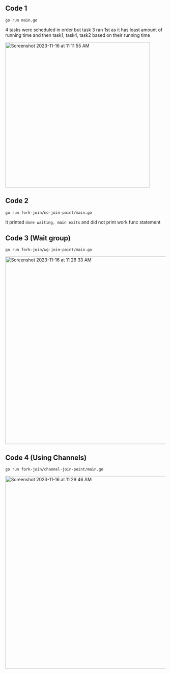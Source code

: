 ## Code 1
`go run main.go`

4 tasks were scheduled in order but
task 3 ran 1st as it has least amount of running time and then task1, task4, task2 based on their running time


<img width="454" alt="Screenshot 2023-11-16 at 11 11 55 AM" src="https://github.com/kritika0598/go-concurrency/assets/30694412/38be2828-9e05-4d71-96bc-3e6a327e5cce">

## Code 2
`go run fork-join/no-join-point/main.go`

It printed `done waiting, main exits` and did not print work func statement

## Code 3 (Wait group)
`go run fork-join/wg-join-point/main.go`

<img width="587" alt="Screenshot 2023-11-16 at 11 26 33 AM" src="https://github.com/kritika0598/go-concurrency/assets/30694412/dd72b16e-a588-4348-a326-81a7bbcb01f7">

## Code 4 (Using Channels)
`go run fork-join/channel-join-point/main.go`

<img width="603" alt="Screenshot 2023-11-16 at 11 29 46 AM" src="https://github.com/kritika0598/go-concurrency/assets/30694412/92666936-4f0b-4f48-9b63-b66af397af0d">
